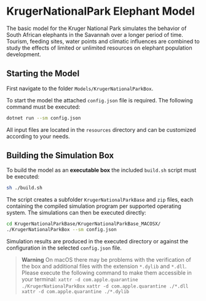 # KrugerNationalPark Elephant Model

The basic model for the Kruger National Park simulates the behavior of South African elephants in the Savannah over a longer period of time.
Tourism, feeding sites, water points and climatic influences are combined to study the effects of limited or unlimited resources on elephant population development.

## Starting the Model

First navigate to the folder `Models/KrugerNationalParkBox`.

To start the model the attached `config.json` file is required. The following command must be executed:

```bash
dotnet run --sm config.json
```  

All input files are located in the `resources` directory and can be customized according to your needs.

## Building the Simulation Box

To build the model as an **executable box** the included `build.sh` script must be executed:

```bash
sh ./build.sh
```

The script creates a subfolder `KrugerNationalParkBase` and `zip` files, each containing the compiled simulation program per supported operating system. The simulations can then be executed directly:

```bash
cd KrugerNationalParkBase/KrugerNationalParkBase_MACOSX/
./KrugerNationalParkBox --sm config.json
```

Simulation results are produced in the executed directory or against the configuration in the selected `config.json` file.

> **Warning**
> On macOS there may be problems with the verification of the box and additional files with the extension `*.dylib` and `*.dll`. Please execute the following command to make them accessible in your terminal:
> `xattr -d com.apple.quarantine ./KrugerNationalParkBox`
> `xattr -d com.apple.quarantine ./*.dll`
> `xattr -d com.apple.quarantine ./*.dylib`